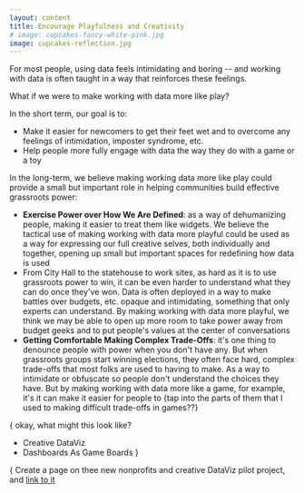 ```yaml
---
layout: content
title: Encourage Playfulness and Creativity
# image: cupcakes-fancy-white-pink.jpg
image: cupcakes-reflection.jpg
---
```


For most people, using data feels intimidating and boring -- and working with data is often taught in a way that reinforces these feelings. 

What if we were to make working with data more like play? 

In the short term, our goal is to:
- Make it easier for newcomers to get their feet wet and to overcome any feelings of intimidation, imposter syndrome, etc.
- Help people more fully engage with data the way they do with a game or a toy

In the long-term, we believe making working data more like play could provide a small but important role in helping communities build effective grassroots power:
- __Exercise Power over How We Are Defined__:  as a way of dehumanizing people, making it easier to treat them like widgets. We believe the tactical use of making working with data more playful could be used as a way for expressing our full creative selves, both individually and together, opening up small but important spaces for redefining how data is used
- From City Hall to the statehouse to work sites, as hard as it is to use grassroots power to win, it can be even harder to understand what they can do once they've won. Data is often deployed in a way to make battles over budgets, etc. opaque and intimidating, something that only experts can understand. By making working with data more playful, we think we may be able to open up more room to take power away from budget geeks and to put people's values at the center of conversations
- __Getting Comfortable Making Complex Trade-Offs__: it's one thing to denounce people with power when you don't have any. But when grassroots groups start winning elections, they often face hard, complex trade-offs that most folks are used to having to make. As a way to intimidate or obfuscate so people don't understand the choices they have. But by making working with data more like a game, for example, it's it can make it easier for people to {tap into the parts of them that I used to making difficult trade-offs in games??}


{ okay, what might this look like?
- Creative DataViz
- Dashboards As Game Boards
}

{ Create a page on thee new nonprofits and creative DataViz pilot project, and [link to it](pilot.html)

